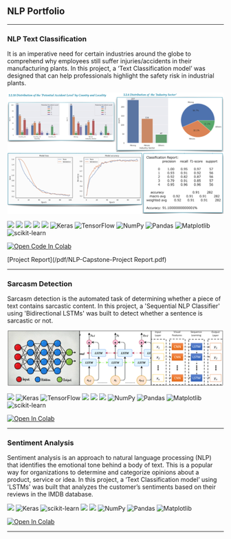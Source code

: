 ## NLP Portfolio

---

### NLP Text Classification 

It is an imperative need for certain industries around the globe to comprehend why employees still suffer injuries/accidents in their manufacturing plants. In this project, a ‘Text Classification model’ was designed that can help professionals highlight the safety risk in industrial plants. 

<img src="images/Screenshot 1.jpg?raw=true"/>
<img src="images/Perf.jpg?raw=true"/>

![](https://img.shields.io/badge/Python-lightslategray?style=plastic&logo=Python&labelColor=white) ![](https://img.shields.io/badge/spaCy-lightslategray?style=plastic&logo=spacy&logoColor=informational&labelColor=white) ![](https://img.shields.io/badge/NLPAug-lightslategray?style=plastic) ![](https://img.shields.io/badge/BERT-lightslategray?style=plastic) ![](https://img.shields.io/badge/GloVe-lightslategray?style=plastic) ![Keras](https://img.shields.io/badge/Keras-lightslategray?style=plastic&logo=Keras&logoColor=%23D00000&labelColor=white) ![TensorFlow](https://img.shields.io/badge/-TensorFlow-lightslategray?style=plastic&logo=TensorFlow&logoColor=%23FF6F00&labelColor=white) ![NumPy](https://img.shields.io/badge/numpy-lightslategray?style=plastic&logo=numpy&logoColor=informational&labelColor=white) ![Pandas](https://img.shields.io/badge/pandas-lightslategray?style=plastic&logo=pandas&logoColor=483D8B&labelColor=white) ![Matplotlib](https://img.shields.io/badge/Matplotlib-lightslategray?style=plastic&logo=Matplotlib&logoColor=008080) ![scikit-learn](https://img.shields.io/badge/scikit--learn-lightslategray?style=plastic&logo=scikit-learn&logoColor=%23F7931E.svg&labelColor=white)

<!--- ![Gradio](https://img.shields.io/badge/Gradio%20UI-lightslategray?style=plastic)
![](https://img.shields.io/badge/Encoder-Decoder-lightslategray?style=plastic&labelColor=white )--->

<a target="_blank" href="https://colab.research.google.com/github/VandanaKaarthik/NLP-Text-Classification/blob/main/NLP_Capstone.ipynb">
  <img src="https://colab.research.google.com/assets/colab-badge.svg" alt="Open Code In Colab"/>
</a> 

[Project Report](/pdf/NLP-Capstone-Project Report.pdf)

---

### Sarcasm Detection

Sarcasm detection is the automated task of determining whether a piece of text contains sarcastic content. In this project, a 'Sequential NLP Classifier' using 'Bidirectional LSTMs' was built to detect whether a sentence is sarcastic or not.

<img src="images/LSTM-CNN.png?raw=true"/>

![](https://img.shields.io/badge/Python-lightslategray?style=plastic&logo=Python&labelColor=white) ![Keras](https://img.shields.io/badge/Keras-lightslategray?style=plastic&logo=Keras&logoColor=%23D00000&TextColor=%23D00000&labelColor=white) ![TensorFlow](https://img.shields.io/badge/-TensorFlow-lightslategray?style=plastic&logo=TensorFlow&logoColor=%23FF6F00&labelColor=white) ![](https://img.shields.io/badge/Word%20Embeddings-lightslategray?style=plastic) ![](https://img.shields.io/badge/Birectional-LSTMs-lightslategray?style=plastic&labelColor=white) ![](https://img.shields.io/badge/GloVe-lightslategray?style=plastic) ![NumPy](https://img.shields.io/badge/numpy-lightslategray?style=plastic&logo=numpy&logoColor=informational&labelColor=white) ![Pandas](https://img.shields.io/badge/pandas-lightslategray?style=plastic&logo=pandas&logoColor=483D8B&labelColor=white) ![Matplotlib](https://img.shields.io/badge/Matplotlib-lightslategray?style=plastic&logo=Matplotlib&logoColor=008080) ![scikit-learn](https://img.shields.io/badge/scikit--learn-lightslategray?style=plastic&logo=scikit-learn&logoColor=%23F7931E.svg&labelColor=white)


<a target="_blank" href="https://colab.research.google.com/github/VandanaKaarthik/Sarcasm-Detection/blob/main/SentimentAnalysis_SarcasmDetection.ipynb">
  <img src="https://colab.research.google.com/assets/colab-badge.svg" alt="Open In Colab"/>
</a> 

---

### Sentiment Analysis

Sentiment analysis is an approach to natural language processing (NLP) that identifies the emotional tone behind a body of text. This is a popular way for organizations to determine and categorize opinions about a product, service or idea. In this project, a ‘Text Classification model’ using 'LSTMs' was built that analyzes the customer’s sentiments based on their reviews in the IMDB database. 


![](https://img.shields.io/badge/Python-lightslategray?style=plastic&logo=Python&labelColor=white) ![Keras](https://img.shields.io/badge/Keras-lightslategray?style=plastic&logo=Keras&logoColor=%23D00000&TextColor=%23D00000&labelColor=white) ![scikit-learn](https://img.shields.io/badge/scikit--learn-lightslategray?style=plastic&logo=scikit-learn&logoColor=%23F7931E.svg&labelColor=white) ![](https://img.shields.io/badge/Word%20Embeddings-lightslategray?style=plastic) ![](https://img.shields.io/badge/LSTMs-lightslategray?style=plastic) ![NumPy](https://img.shields.io/badge/numpy-lightslategray?style=plastic&logo=numpy&logoColor=informational&labelColor=white) ![Pandas](https://img.shields.io/badge/pandas-lightslategray?style=plastic&logo=pandas&logoColor=483D8B&labelColor=white) ![Matplotlib](https://img.shields.io/badge/Matplotlib-lightslategray?style=plastic&logo=Matplotlib&logoColor=008080)



<a target="_blank" href="https://colab.research.google.com/github/VandanaKaarthik/Sentiment-Analysis/blob/main/SentimentAnalysis_SarcasmDetection.ipynb">
  <img src="https://colab.research.google.com/assets/colab-badge.svg" alt="Open In Colab"/>
</a>

---

